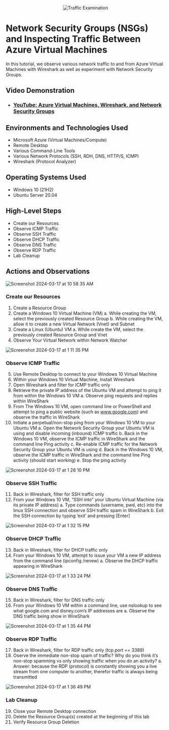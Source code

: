 <p align="center">
<img src="https://i.imgur.com/Ua7udoS.png" alt="Traffic Examination"/>
</p>

<h1>Network Security Groups (NSGs) and Inspecting Traffic Between Azure Virtual Machines</h1>
In this tutorial, we observe various network traffic to and from Azure Virtual Machines with Wireshark as well as experiment with Network Security Groups. <br />


<h2>Video Demonstration</h2>

- ### [YouTube: Azure Virtual Machines, Wireshark, and Network Security Groups](https://www.youtube.com)

<h2>Environments and Technologies Used</h2>

- Microsoft Azure (Virtual Machines/Compute)
- Remote Desktop
- Various Command-Line Tools
- Various Network Protocols (SSH, RDH, DNS, HTTP/S, ICMP)
- Wireshark (Protocol Analyzer)

<h2>Operating Systems Used </h2>

- Windows 10 (21H2)
- Ubuntu Server 20.04

<h2>High-Level Steps</h2>

- Create our Resources
- Observe ICMP Traffic
- Observe SSH Traffic
- Observe DHCP Traffic
- Observe DNS Traffic
- Observe RDP Traffic
- Lab Cleanup

<h2>Actions and Observations</h2>

![Screenshot 2024-03-17 at 10 58 35 AM](https://github.com/ory-it/azure-network-protocols/assets/67742620/edd4db2d-18c7-45a0-b8e1-c98521491edd)
<h3>Create our Resources</h3>

1. Create a Resource Group 
2. Create a Windows 10 Virtual Machine (VM)
  a. While creating the VM, select the previously created Resource Group
  b. While creating the VM, allow it to create a new Virtual Network (Vnet) and Subnet
3. Create a Linux (Ubuntu) VM
  a. While create the VM, select the previously created Resource Group and Vnet
4. Observe Your Virtual Network within Network Watcher


![Screenshot 2024-03-17 at 1 11 35 PM](https://github.com/ory-it/azure-network-protocols/assets/67742620/67d47ffe-c57b-4ca7-a0ab-1c99be36cb93)
<h3>Observe ICMP Traffic</h3>

5. Use Remote Desktop to connect to your Windows 10 Virtual Machine
6. Within your Windows 10 Virtual Machine, Install Wireshark
7. Open Wireshark and filter for ICMP traffic only
8. Retrieve the private IP address of the Ubuntu VM and attempt to ping it from within the Windows 10 VM
  a. Observe ping requests and replies within WireShark
9. From The Windows 10 VM, open command line or PowerShell and attempt to ping a public website (such as www.google.com) and observe the traffic in WireShark
10. Initiate a perpetual/non-stop ping from your Windows 10 VM to your Ubuntu VM
  a. Open the Network Security Group your Ubuntu VM is using and disable   incoming (inbound) ICMP traffic
  b. Back in the Windows 10 VM, observe the ICMP traffic in WireShark and the command line Ping activity
  c. Re-enable ICMP traffic for the Network Security Group your Ubuntu VM is using
  d. Back in the Windows 10 VM, observe the ICMP traffic in WireShark and the command line Ping activity (should start working)
  e. Stop the ping activity


![Screenshot 2024-03-17 at 1 28 10 PM](https://github.com/ory-it/azure-network-protocols/assets/67742620/a37c014e-54af-44cd-8114-7bf5fe9d4b3f)
<h3>Observe SSH Traffic</h3>

11. Back in Wireshark, filter for SSH traffic only
12. From your Windows 10 VM, “SSH into” your Ubuntu Virtual Machine (via its private IP address)
  a. Type commands (username, pwd, etc) into the linux SSH connection and observe SSH traffic spam in WireShark
  b. Exit the SSH connection by typing ‘exit’ and pressing [Enter]


![Screenshot 2024-03-17 at 1 32 15 PM](https://github.com/ory-it/azure-network-protocols/assets/67742620/e7ef4210-a3bf-425c-a795-467649b6cf73)
<h3>Observe DHCP Traffic</h3>

13. Back in Wireshark, filter for DHCP traffic only
14. From your Windows 10 VM, attempt to issue your VM a new IP address from the command line (ipconfig /renew)
  a. Observe the DHCP traffic appearing in WireShark



![Screenshot 2024-03-17 at 1 33 24 PM](https://github.com/ory-it/azure-network-protocols/assets/67742620/053e1b6d-975b-4a6c-bd78-e1dcaa4899c4)
<h3>Observe DNS Traffic</h3>

15. Back in Wireshark, filter for DNS traffic only
16. From your Windows 10 VM within a command line, use nslookup to see what google.com and disney.com’s IP addresses are
  a. Observe the DNS traffic being show in WireShark


![Screenshot 2024-03-17 at 1 35 44 PM](https://github.com/ory-it/azure-network-protocols/assets/67742620/d1968563-6139-4eb9-b5ee-78ba0b2d8c6a)
<h3>Observe RDP Traffic</h3>

17. Back in Wireshark, filter for RDP traffic only (tcp.port == 3389)
18. Oserve the immediate non-stop spam of traffic? Why do you think it’s non-stop spamming vs only showing traffic when you do an activity?
  a. Answer: because the RDP (protocol) is constantly showing you a live stream from one computer to another, therefor traffic is always being transmitted


![Screenshot 2024-03-17 at 1 36 49 PM](https://github.com/ory-it/azure-network-protocols/assets/67742620/ab8f261f-73d4-4330-9e3a-b03aebe41f6c)
<h3>Lab Cleanup</h3>

19. Close your Remote Desktop connection
20. Delete the Resource Group(s) created at the beginning of this lab
21. Verify Resource Group Deletion
